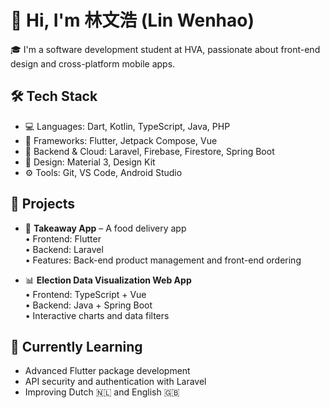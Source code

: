 # 👋 Hi, I'm 林文浩 (Lin Wenhao)

🎓 I'm a software development student at HVA, passionate about front-end design and cross-platform mobile apps.

## 🛠 Tech Stack

- 💻 Languages: Dart, Kotlin, TypeScript, Java, PHP
- 📱 Frameworks: Flutter, Jetpack Compose, Vue
- 🧠 Backend & Cloud: Laravel, Firebase, Firestore, Spring Boot
- 🎨 Design: Material 3, Design Kit
- ⚙️ Tools: Git, VS Code, Android Studio

## 🚀 Projects

- 🍱 **Takeaway App** – A food delivery app  
  • Frontend: Flutter  
  • Backend: Laravel  
  • Features: Back-end product management and front-end ordering

- 📊 **Election Data Visualization Web App**  
  • Frontend: TypeScript + Vue  
  • Backend: Java + Spring Boot  
  • Interactive charts and data filters

## 🌱 Currently Learning

- Advanced Flutter package development  
- API security and authentication with Laravel  
- Improving Dutch 🇳🇱 and English 🇬🇧
